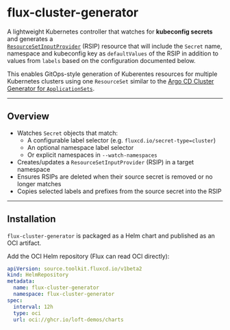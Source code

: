 # flux-cluster-generator

A lightweight Kubernetes controller that watches for **kubeconfig secrets** and generates a  
[`ResourceSetInputProvider`](https://fluxcd.io) (RSIP) resource that will include the `Secret` name, namespace and kubeconfig key as `defaultValues` of the RSIP in addition to values from `labels` based on the configuration documented below.

This enables GitOps-style generation of Kuberentes resources for multiple Kubernetes clusters using one `ResourceSet` similar to the [Argo CD Cluster Generator for `ApplicationSets`](https://argo-cd.readthedocs.io/en/stable/operator-manual/applicationset/Generators-Cluster/).

---

## Overview

- Watches `Secret` objects that match:
  - A configurable label selector (e.g. `fluxcd.io/secret-type=cluster`)
  - An optional namespace label selector
  - Or explicit namespaces in `--watch-namespaces`
- Creates/updates a `ResourceSetInputProvider` (RSIP) in a target namespace
- Ensures RSIPs are deleted when their source secret is removed or no longer matches
- Copies selected labels and prefixes from the source secret into the RSIP

---

## Installation

`flux-cluster-generator` is packaged as a Helm chart and published as an OCI artifact.

Add the OCI Helm repository (Flux can read OCI directly):

```yaml
apiVersion: source.toolkit.fluxcd.io/v1beta2
kind: HelmRepository
metadata:
  name: flux-cluster-generator
  namespace: flux-cluster-generator
spec:
  interval: 12h
  type: oci
  url: oci://ghcr.io/loft-demos/charts
```
